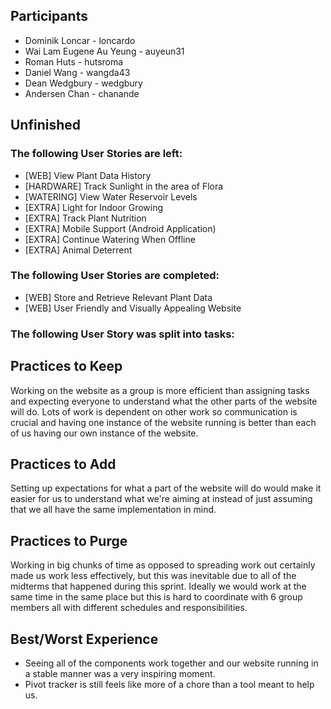 ## Participants
- Dominik Loncar - loncardo
- Wai Lam Eugene Au Yeung - auyeun31
- Roman Huts - hutsroma
- Daniel Wang - wangda43
- Dean Wedgbury - wedgbury
- Andersen Chan - chanande


## Unfinished
### The following User Stories are left:
- [WEB] View Plant Data History
- [HARDWARE] Track Sunlight in the area of Flora
- [WATERING] View Water Reservoir Levels
- [EXTRA] Light for Indoor Growing
- [EXTRA] Track Plant Nutrition
- [EXTRA] Mobile Support (Android Application)
- [EXTRA] Continue Watering When Offline
- [EXTRA] Animal Deterrent

### The following User Stories are completed:
- [WEB] Store and Retrieve Relevant Plant Data
- [WEB] User Friendly and Visually Appealing Website

### The following User Story was split into tasks:


## Practices to Keep
Working on the website as a group is more efficient than assigning tasks and expecting everyone to understand what the other parts of the website will do. Lots of work is dependent on other work so communication is crucial and having one instance of the website running is better than each of us having our own instance of the website.

## Practices to Add
Setting up expectations for what a part of the website will do would make it easier for us to understand what we're aiming at instead of just assuming that we all have the same implementation in mind.

## Practices to Purge
Working in big chunks of time as opposed to spreading work out certainly made us work less effectively, but this was inevitable due to all of the midterms that happened during this sprint. Ideally we would work at the same time in the same place but this is hard to coordinate with 6 group members all with different schedules and responsibilities. 

## Best/Worst Experience
- Seeing all of the components work together and our website running in a stable manner was a very inspiring moment.
- Pivot tracker is still feels like more of a chore than a tool meant to help us.
